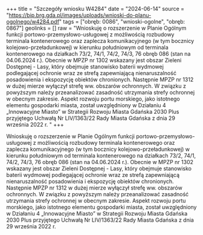 +++
title = "Szczegóły wniosku W4284"
date = "2024-06-14"
source = "https://bip.brg.gda.pl/images/uploads/wnioski-do-planu-ogolnego/w4284.pdf"
tags = ["obręb: 0086", "wnioski-ogolne", "obręb: 0867"]
geolinks = []
raw = "Wnioskuję o rozszerzenie w Planie Ogólnym funkcji portowo-przemysłowo-usługowej z możliwością rozbudowy terminala kontenerowego oraz zaplecza komunikacyjnego (w tym bocznicy kolejowo-przeładunkowej) w kierunku południowym od terminala kontenerowego na działkach 73/2, 74/1, 74/2, 74/3, 76 obręb 086 (stan na 04.06.2024 r.). Obecnie w MPZP nr 1302 wskazany jest obszar Zieleni Dostępnej - Lasy, który obejmuje stanowisko baterii wydmowej podlegającej ochronie wraz ze strefą zapewniającą nienaruszalność posadowienia i ekspozycję obiektów chronionych. Następnie MPZP nr 1312 w dużej mierze wyłączył strefę ww. obszarów ochronnych. W związku z powyższym należy przeanalizować zasadność utrzymania strefy ochronnej w obecnym zakresie. Aspekt rozwoju portu morskiego, jako istotnego elementu gospodarki miasta, został uwzględniony w Działaniu 4 „Innowacyjne Miasto” w Strategii Rozwoju Miasta Gdańska 2030 Plus przyjętego Uchwałą Nr LIV/1363/22 Rady Miasta Gdańska z dnia 29 września 2022 r. "
+++

Wnioskuję o rozszerzenie w Planie Ogólnym funkcji portowo-przemysłowo-usługowej
z możliwością rozbudowy terminala kontenerowego oraz zaplecza komunikacyjnego (w tym
bocznicy kolejowo-przeładunkowej) w kierunku południowym od terminala kontenerowego na
działkach 73/2, 74/1, 74/2, 74/3, 76 obręb 086 (stan na 04.06.2024 r.). Obecnie w MPZP nr 1302
wskazany jest obszar Zieleni Dostępnej - Lasy, który obejmuje stanowisko baterii wydmowej
podlegającej ochronie wraz ze strefą zapewniającą nienaruszalność posadowienia i ekspozycję
obiektów chronionych. Następnie MPZP nr 1312 w dużej mierze wyłączył strefę ww. obszarów
ochronnych. W związku z powyższym należy przeanalizować zasadność utrzymania strefy
ochronnej w obecnym zakresie. Aspekt rozwoju portu morskiego, jako istotnego elementu
gospodarki miasta, został uwzględniony w Działaniu 4 „Innowacyjne Miasto” w Strategii Rozwoju
Miasta Gdańska 2030 Plus przyjętego Uchwałą Nr LIV/1363/22 Rady Miasta Gdańska z dnia 29
września 2022 r.



